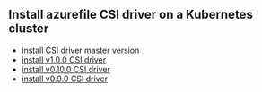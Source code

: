 ## Install azurefile CSI driver on a Kubernetes cluster

 - [install CSI driver master version](./install-csi-driver-master.md)
 - [install v1.0.0 CSI driver](./install-csi-driver-v1.0.0.md)
 - [install v0.10.0 CSI driver](./install-csi-driver-v0.10.0.md)
 - [install v0.9.0 CSI driver](./install-csi-driver-v0.9.0.md)
